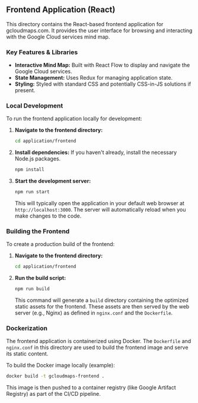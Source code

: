 ## Frontend Application (React)

This directory contains the React-based frontend application for gcloudmaps.com. It provides the user interface for browsing and interacting with the Google Cloud services mind map.

### Key Features & Libraries

*   **Interactive Mind Map:** Built with React Flow to display and navigate the Google Cloud services.
*   **State Management:** Uses Redux for managing application state.
*   **Styling:** Styled with standard CSS and potentially CSS-in-JS solutions if present.

### Local Development

To run the frontend application locally for development:

1.  **Navigate to the frontend directory:**
    ```bash
    cd application/frontend
    ```
2.  **Install dependencies:**
    If you haven't already, install the necessary Node.js packages.
    ```bash
    npm install
    ```
3.  **Start the development server:**
    ```bash
    npm run start
    ```
    This will typically open the application in your default web browser at `http://localhost:3000`. The server will automatically reload when you make changes to the code.

### Building the Frontend

To create a production build of the frontend:

1.  **Navigate to the frontend directory:**
    ```bash
    cd application/frontend
    ```
2.  **Run the build script:**
    ```bash
    npm run build
    ```
    This command will generate a `build` directory containing the optimized static assets for the frontend. These assets are then served by the web server (e.g., Nginx) as defined in `nginx.conf` and the `Dockerfile`.

### Dockerization

The frontend application is containerized using Docker. The `Dockerfile` and `nginx.conf` in this directory are used to build the frontend image and serve its static content.

To build the Docker image locally (example):
```bash
docker build -t gcloudmaps-frontend .
```

This image is then pushed to a container registry (like Google Artifact Registry) as part of the CI/CD pipeline.
